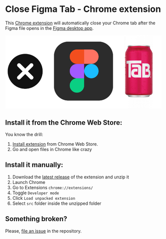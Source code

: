# Close Figma Tab - Chrome extension

This [Chrome extension](https://chrome.google.com/webstore/detail/close-figma-tab/oonojkdagfgjmempbfipokgjjigkoocj) will automatically close your Chrome tab after the Figma file opens in the [Figma desktop app](https://www.figma.com/downloads/).

![Close Figma Tab](assets/tab.png)

## Install it from the Chrome Web Store:

You know the drill:
1. [Install extension](https://chrome.google.com/webstore/detail/close-figma-tab/oonojkdagfgjmempbfipokgjjigkoocj) from Chrome Web Store.
2. Go and open files in Chrome like crazy

## Install it manually:

1. Download the [latest release](https://github.com/mamuso/close-figma-tab/releases/latest) of the extension and unzip it
2. Launch Chrome
3. Go to Extensions `chrome://extensions/`
4. Toggle `Developer mode`
5. Click `Load unpacked extension`
6. Select `src` folder inside the unzipped folder

## Something broken?

Please, [file an issue](https://github.com/mamuso/close-figma-tab/issues) in the repository.
